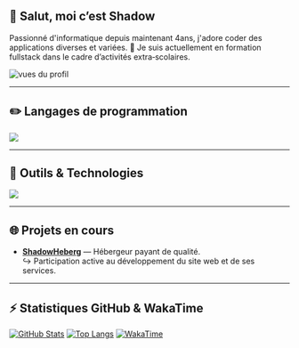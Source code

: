 ## 👋 Salut, moi c’est Shadow

Passionné d'informatique depuis maintenant 4ans, j'adore coder des applications diverses et variées.
🚀 Je suis actuellement en formation fullstack dans le cadre d’activités extra‑scolaires.

<p align="left">
  <img src="https://komarev.com/ghpvc/?username=shadow-developper&label=Vues%20du%20profil&color=0e75b6&style=flat" alt="vues du profil" />
</p>

---

## ✏️ Langages de programmation

<a href="#">[![](https://skillicons.dev/icons?i=html,css,js,react,nodejs&theme=dark)](https://github.com/shadow-developper)</a>

---

## 🧰 Outils & Technologies

<a href="#">[![](https://skillicons.dev/icons?i=vscode,mongodb,postman,github,discord&theme=dark)](https://github.com/shadow-developper)</a>

---

## 🌐 Projets en cours

- **[ShadowHeberg](https://shadowheberg.com)** — Hébergeur payant de qualité.  
  ↪ Participation active au développement du site web et de ses services.

---

## ⚡ Statistiques GitHub & WakaTime

<a href="#">![GitHub Stats](https://github-readme-stats.vercel.app/api?username=shadow-developper&theme=tokyonight&show_icons=true&hide_border=true&line_height=24)</a>
<a href="#">![Top Langs](https://github-readme-stats.vercel.app/api/top-langs/?username=shadow-developper&layout=compact&theme=tokyonight&hide_border=true)</a>
<a href="#">![WakaTime](https://github-readme-stats.vercel.app/api/wakatime?username=shadow_developper&theme=tokyonight&layout=compact&hide_border=true&langs_count=6)</a>
